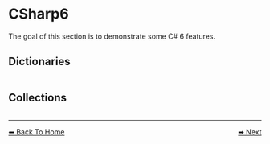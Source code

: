 ﻿# CSharp6

The goal of this section is to demonstrate some C# 6 features.

## Dictionaries

```cs --project ../CSharpFeatures.csproj --source-file ../CSharp6.cs --region Dictionaries
```

## Collections

```cs --project ../CSharpFeatures.csproj --source-file ../CSharp6.cs --region Collections
```

---

<div style="display: flex; justify-content: space-between">
  <a href="../README.md"> ⬅ Back To Home </a>
  <a href="./CSHARP7.md"> ➡ Next </a>
</div>
